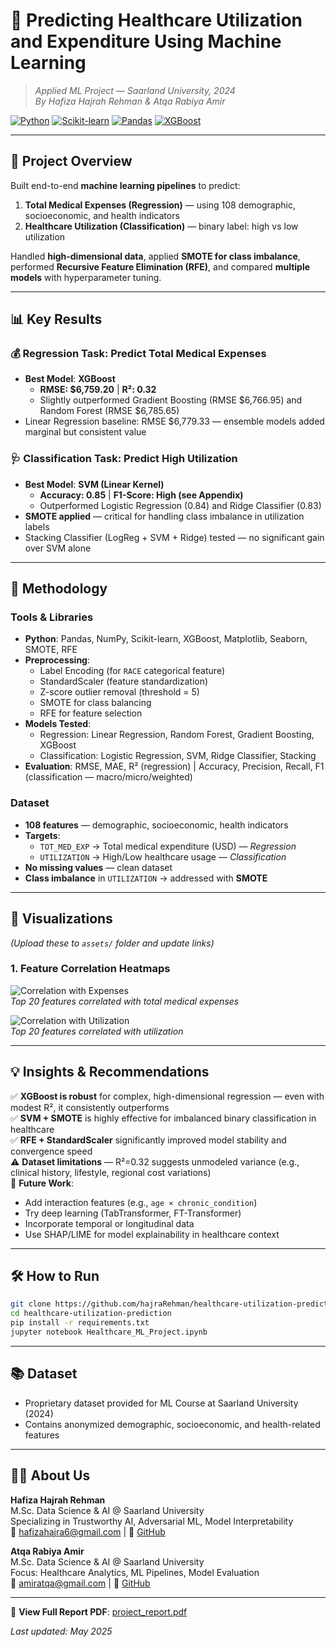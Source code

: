 # 🏥 Predicting Healthcare Utilization and Expenditure Using Machine Learning  
> *Applied ML Project — Saarland University, 2024*  
> *By Hafiza Hajrah Rehman & Atqa Rabiya Amir*

[![Python](https://img.shields.io/badge/Python-3.8+-blue?logo=python)](https://python.org)
[![Scikit-learn](https://img.shields.io/badge/scikit--learn-1.2+-orange?logo=scikit-learn)](https://scikit-learn.org)
[![Pandas](https://img.shields.io/badge/Pandas-Data%20Wrangling-red?logo=pandas)](https://pandas.pydata.org)
[![XGBoost](https://img.shields.io/badge/XGBoost-1.7+-green?logo=xgboost)](https://xgboost.readthedocs.io)

---

## 🎯 Project Overview

Built end-to-end **machine learning pipelines** to predict:
1. **Total Medical Expenses (Regression)** — using 108 demographic, socioeconomic, and health indicators  
2. **Healthcare Utilization (Classification)** — binary label: high vs low utilization  

Handled **high-dimensional data**, applied **SMOTE for class imbalance**, performed **Recursive Feature Elimination (RFE)**, and compared **multiple models** with hyperparameter tuning.

---

## 📊 Key Results

### 💰 Regression Task: Predict Total Medical Expenses
- **Best Model**: **XGBoost**  
  - **RMSE: $6,759.20** | **R²: 0.32**  
  - Slightly outperformed Gradient Boosting (RMSE $6,766.95) and Random Forest (RMSE $6,785.65)  
- Linear Regression baseline: RMSE $6,779.33 — ensemble models added marginal but consistent value

### 🩺 Classification Task: Predict High Utilization
- **Best Model**: **SVM (Linear Kernel)**  
  - **Accuracy: 0.85** | **F1-Score: High (see Appendix)**  
  - Outperformed Logistic Regression (0.84) and Ridge Classifier (0.83)  
- **SMOTE applied** — critical for handling class imbalance in utilization labels  
- Stacking Classifier (LogReg + SVM + Ridge) tested — no significant gain over SVM alone

---

## 🧰 Methodology

### Tools & Libraries
- **Python**: Pandas, NumPy, Scikit-learn, XGBoost, Matplotlib, Seaborn, SMOTE, RFE  
- **Preprocessing**:  
  - Label Encoding (for `RACE` categorical feature)  
  - StandardScaler (feature standardization)  
  - Z-score outlier removal (threshold = 5)  
  - SMOTE for class balancing  
  - RFE for feature selection  
- **Models Tested**:  
  - Regression: Linear Regression, Random Forest, Gradient Boosting, XGBoost  
  - Classification: Logistic Regression, SVM, Ridge Classifier, Stacking  
- **Evaluation**: RMSE, MAE, R² (regression) | Accuracy, Precision, Recall, F1 (classification — macro/micro/weighted)

### Dataset
- **108 features** — demographic, socioeconomic, health indicators  
- **Targets**:  
  - `TOT_MED_EXP` → Total medical expenditure (USD) — *Regression*  
  - `UTILIZATION` → High/Low healthcare usage — *Classification*  
- **No missing values** — clean dataset  
- **Class imbalance** in `UTILIZATION` → addressed with **SMOTE**

---

## 📸 Visualizations

*(Upload these to `assets/` folder and update links)*

### 1. Feature Correlation Heatmaps
![Correlation with Expenses](correlation_expenses.png)  
*Top 20 features correlated with total medical expenses*

![Correlation with Utilization](assets/correlation_utilization.png)  
*Top 20 features correlated with utilization*

---

## 💡 Insights & Recommendations

✅ **XGBoost is robust** for complex, high-dimensional regression — even with modest R², it consistently outperforms  
✅ **SVM + SMOTE** is highly effective for imbalanced binary classification in healthcare  
✅ **RFE + StandardScaler** significantly improved model stability and convergence speed  
⚠️ **Dataset limitations** — R²=0.32 suggests unmodeled variance (e.g., clinical history, lifestyle, regional cost variations)  
🔮 **Future Work**:  
- Add interaction features (e.g., `age × chronic_condition`)  
- Try deep learning (TabTransformer, FT-Transformer)  
- Incorporate temporal or longitudinal data  
- Use SHAP/LIME for model explainability in healthcare context

---

## 🛠️ How to Run

```bash
git clone https://github.com/hajraRehman/healthcare-utilization-prediction.git
cd healthcare-utilization-prediction
pip install -r requirements.txt
jupyter notebook Healthcare_ML_Project.ipynb
```

---

## 📚 Dataset

- Proprietary dataset provided for ML Course at Saarland University (2024)  
- Contains anonymized demographic, socioeconomic, and health-related features

---

## 👩‍💻 About Us

**Hafiza Hajrah Rehman**  
M.Sc. Data Science & AI @ Saarland University  
Specializing in Trustworthy AI, Adversarial ML, Model Interpretability  
📧 hafizahajra6@gmail.com | 🐙 [GitHub](https://github.com/hajraRehman) 

**Atqa Rabiya Amir**  
M.Sc. Data Science & AI @ Saarland University  
Focus: Healthcare Analytics, ML Pipelines, Model Evaluation  
📧 amiratqa@gmail.com | 🐙 [GitHub](https://github.com/atqaamir)

---

📄 **View Full Report PDF**: [project_report.pdf](project_report.pdf)

_Last updated: May 2025_

